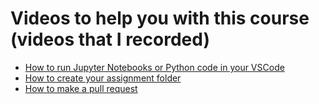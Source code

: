 # Videos to help you with this course (videos that I recorded)

- [How to run Jupyter Notebooks or Python code in your VSCode](https://youtu.be/SZtMb07jjk0)
- [How to create your assignment folder](https://youtu.be/Md2KhlI5D08)
- [How to make a pull request](https://youtu.be/UBqVqCIbY1E)
